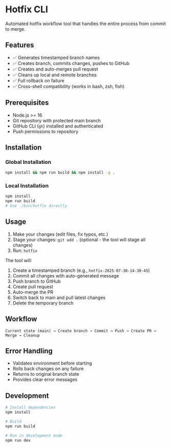 # Hotfix CLI

Automated hotfix workflow tool that handles the entire process from commit to merge.

## Features

- ✅ Generates timestamped branch names
- ✅ Creates branch, commits changes, pushes to GitHub
- ✅ Creates and auto-merges pull request
- ✅ Cleans up local and remote branches
- ✅ Full rollback on failure
- ✅ Cross-shell compatibility (works in bash, zsh, fish)

## Prerequisites

- Node.js >= 16
- Git repository with protected main branch
- GitHub CLI (`gh`) installed and authenticated
- Push permissions to repository

## Installation

### Global Installation
```bash
npm install && npm run build && npm install -g .
```

### Local Installation
```bash
npm install
npm run build
# Use ./bin/hotfix directly
```

## Usage

1. Make your changes (edit files, fix typos, etc.)
2. Stage your changes: `git add .` (optional - the tool will stage all changes)
3. Run: `hotfix`

The tool will:
1. Create a timestamped branch (e.g., `hotfix-2025-07-30-14-30-45`)
2. Commit all changes with auto-generated message
3. Push branch to GitHub
4. Create pull request
5. Auto-merge the PR
6. Switch back to main and pull latest changes
7. Delete the temporary branch

## Workflow

```
Current state (main) → Create branch → Commit → Push → Create PR → Merge → Cleanup
```

## Error Handling

- Validates environment before starting
- Rolls back changes on any failure
- Returns to original branch state
- Provides clear error messages

## Development

```bash
# Install dependencies
npm install

# Build
npm run build

# Run in development mode
npm run dev
```
